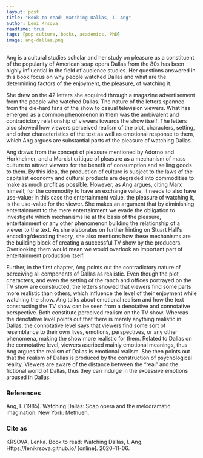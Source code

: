 ```yaml
---
layout: post
title: "Book to read: Watching Dallas, I. Ang"
author: Leni Krsova
readtime: true
tags: [pop culture, books, academics, PhD]
image: ang-dallas.png
---
```

Ang is a cultural studies scholar and her study on pleasure as a constituent of the popularity of American soap opera Dallas from the 80s has been highly influential in the field of audience studies. Her questions answered in this book focus on why people watched Dallas and what are the determining factors of the enjoyment, the pleasure, of watching it.

She drew on the 42 letters she acquired through a magazine advertisement from the people who watched Dallas. The nature of the letters spanned from the die-hard fans of the show to casual television viewers. What has emerged as a common phenomenon in them was the ambivalent and contradictory relationship of viewers towards the show itself. The letters also showed how viewers perceived realism of the plot, characters, setting, and other characteristics of the text as well as emotional response to them, which Ang argues are substantial parts of the pleasure of watching Dallas.

Ang draws from the concept of pleasure mentioned by Adorno and Horkheimer, and a Marxist critique of pleasure as a mechanism of mass culture to attract viewers for the benefit of consumption and selling goods to them. By this idea, the production of culture is subject to the laws of the capitalist economy and cultural products are degraded into commodities to make as much profit as possible. However, as Ang argues, citing Marx himself, for the commodity to have an exchange value, it needs to also have use-value; in this case the entertainment value, the pleasure of watching it, is the use-value for the viewer. She makes an argument that by diminishing entertainment to the mere entertainment we evade the obligation to investigate which mechanisms lie at the basis of the pleasure, entertainment or any other phenomenon building the relationship of a viewer to the text. As she elaborates on further hinting on Stuart Hall's encoding/decoding theory, she also mentions how these mechanisms are the building block of creating a successful TV show by the producers. Overlooking them would mean we would overlook an important part of entertainment production itself.

Further, in the first chapter, Ang points out the contradictory nature of perceiving all components of Dallas as realistic. Even though the plot, characters, and even the setting of the ranch and offices portrayed on the TV show are constructed, the letters showed that viewers find some parts more realistic than others, which influence the level of their enjoyment while watching the show. Ang talks about emotional realism and how the text constructing the TV show can be seen from a denotative and connotative perspective. Both constitute perceived realism on the TV show. Whereas the denotative level points out that there is merely anything realistic in Dallas, the connotative level says that viewers find some sort of resemblance to their own lives, emotions, perspectives, or any other phenomena, making the show more realistic for them. Related to Dallas on the connotative level, viewers ascribed mainly emotional meanings, thus Ang argues the realism of Dallas is emotional realism. She then points out that the realism of Dallas is produced by the construction of psychological reality. Viewers are aware of the distance between the “real” and the fictional world of Dallas, thus they can indulge in the excessive emotions aroused in Dallas.


### References
Ang, I. (1985). Watching Dallas: Soap opera and the melodramatic imagination. New York: Methuen.

### Cite as
KRSOVA, Lenka. Book to read: Watching Dallas, I. Ang. Https://lenikrsova.github.io/ [online]. 2020-11-06. 
